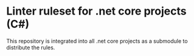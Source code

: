 # Linter ruleset for .net core projects (C#)

This repository is integrated into all .net core projects
as a submodule to distribute the rules.
